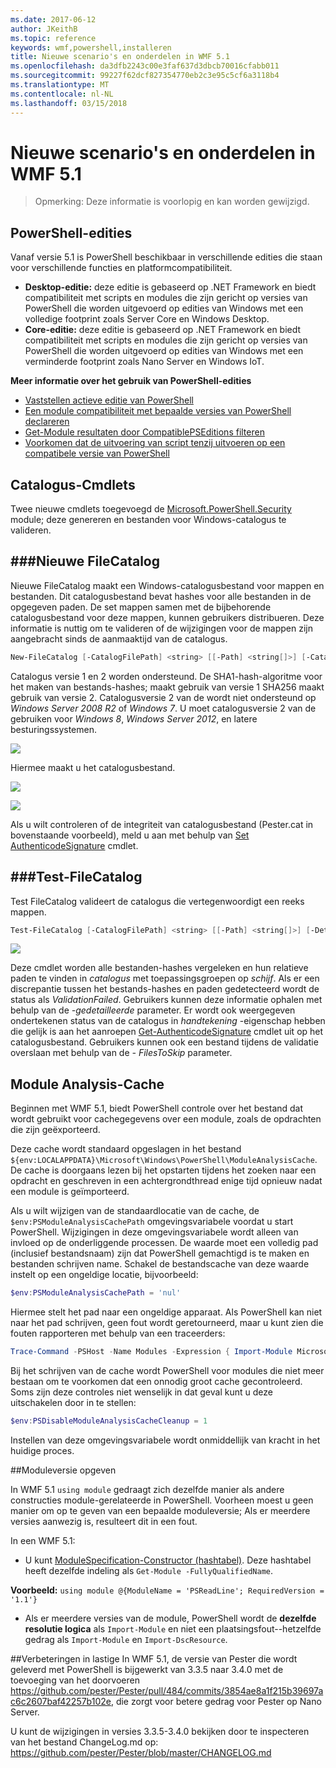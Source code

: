 ```yaml
---
ms.date: 2017-06-12
author: JKeithB
ms.topic: reference
keywords: wmf,powershell,installeren
title: Nieuwe scenario's en onderdelen in WMF 5.1
ms.openlocfilehash: da3dfb2243c00e3faf637d3dbcb70016cfabb011
ms.sourcegitcommit: 99227f62dcf827354770eb2c3e95c5cf6a3118b4
ms.translationtype: MT
ms.contentlocale: nl-NL
ms.lasthandoff: 03/15/2018
---
```

# <a name="new-scenarios-and-features-in-wmf-51"></a>Nieuwe scenario's en onderdelen in WMF 5.1 #

> Opmerking: Deze informatie is voorlopig en kan worden gewijzigd.

## <a name="powershell-editions"></a>PowerShell-edities ##
Vanaf versie 5.1 is PowerShell beschikbaar in verschillende edities die staan voor verschillende functies en platformcompatibiliteit.

- **Desktop-editie:** deze editie is gebaseerd op .NET Framework en biedt compatibiliteit met scripts en modules die zijn gericht op versies van PowerShell die worden uitgevoerd op edities van Windows met een volledige footprint zoals Server Core en Windows Desktop.
- **Core-editie:** deze editie is gebaseerd op .NET Framework en biedt compatibiliteit met scripts en modules die zijn gericht op versies van PowerShell die worden uitgevoerd op edities van Windows met een verminderde footprint zoals Nano Server en Windows IoT.

**Meer informatie over het gebruik van PowerShell-edities**
- [Vaststellen actieve editie van PowerShell]()
- [Een module compatibiliteit met bepaalde versies van PowerShell declareren]()
- [Get-Module resultaten door CompatiblePSEditions filteren]()
- [Voorkomen dat de uitvoering van script tenzij uitvoeren op een compatibele versie van PowerShell]()

## <a name="catalog-cmdlets"></a>Catalogus-Cmdlets  

Twee nieuwe cmdlets toegevoegd de [Microsoft.PowerShell.Security](https://technet.microsoft.com/library/hh847877.aspx) module; deze genereren en bestanden voor Windows-catalogus te valideren.  

###<a name="new-filecatalog"></a>Nieuwe FileCatalog 
--------------------------------

Nieuwe FileCatalog maakt een Windows-catalogusbestand voor mappen en bestanden. Dit catalogusbestand bevat hashes voor alle bestanden in de opgegeven paden. De set mappen samen met de bijbehorende catalogusbestand voor deze mappen, kunnen gebruikers distribueren. Deze informatie is nuttig om te valideren of de wijzigingen voor de mappen zijn aangebracht sinds de aanmaaktijd van de catalogus.    

```powershell
New-FileCatalog [-CatalogFilePath] <string> [[-Path] <string[]>] [-CatalogVersion <int>] [-WhatIf] [-Confirm] [<CommonParameters>]
```
Catalogus versie 1 en 2 worden ondersteund. De SHA1-hash-algoritme voor het maken van bestands-hashes; maakt gebruik van versie 1 SHA256 maakt gebruik van versie 2. Catalogusversie 2 van de wordt niet ondersteund op *Windows Server 2008 R2* of *Windows 7*. U moet catalogusversie 2 van de gebruiken voor *Windows 8*, *Windows Server 2012*, en latere besturingssystemen.  

![](../images/NewFileCatalog.jpg)

Hiermee maakt u het catalogusbestand. 

![](../images/CatalogFile1.jpg)  

![](../images/CatalogFile2.jpg) 

Als u wilt controleren of de integriteit van catalogusbestand (Pester.cat in bovenstaande voorbeeld), meld u aan met behulp van [Set AuthenticodeSignature](https://technet.microsoft.com/library/hh849819.aspx) cmdlet.   


###<a name="test-filecatalog"></a>Test-FileCatalog 
--------------------------------

Test FileCatalog valideert de catalogus die vertegenwoordigt een reeks mappen. 

```powershell
Test-FileCatalog [-CatalogFilePath] <string> [[-Path] <string[]>] [-Detailed] [-FilesToSkip <string[]>] [-WhatIf] [-Confirm] [<CommonParameters>]
```

![](../images/TestFileCatalog.jpg)

Deze cmdlet worden alle bestanden-hashes vergeleken en hun relatieve paden te vinden in *catalogus* met toepassingsgroepen op *schijf*. Als er een discrepantie tussen het bestands-hashes en paden gedetecteerd wordt de status als *ValidationFailed*. Gebruikers kunnen deze informatie ophalen met behulp van de *-gedetailleerde* parameter. Er wordt ook weergegeven ondertekenen status van de catalogus in *handtekening* -eigenschap hebben die gelijk is aan het aanroepen [Get-AuthenticodeSignature](https://technet.microsoft.com/library/hh849805.aspx) cmdlet uit op het catalogusbestand. Gebruikers kunnen ook een bestand tijdens de validatie overslaan met behulp van de *- FilesToSkip* parameter. 


## <a name="module-analysis-cache"></a>Module Analysis-Cache ##
Beginnen met WMF 5.1, biedt PowerShell controle over het bestand dat wordt gebruikt voor cachegegevens over een module, zoals de opdrachten die zijn geëxporteerd.

Deze cache wordt standaard opgeslagen in het bestand `${env:LOCALAPPDATA}\Microsoft\Windows\PowerShell\ModuleAnalysisCache`.
De cache is doorgaans lezen bij het opstarten tijdens het zoeken naar een opdracht en geschreven in een achtergrondthread enige tijd opnieuw nadat een module is geïmporteerd.

Als u wilt wijzigen van de standaardlocatie van de cache, de `$env:PSModuleAnalysisCachePath` omgevingsvariabele voordat u start PowerShell. Wijzigingen in deze omgevingsvariabele wordt alleen van invloed op de onderliggende processen. De waarde moet een volledig pad (inclusief bestandsnaam) zijn dat PowerShell gemachtigd is te maken en bestanden schrijven name. Schakel de bestandscache van deze waarde instelt op een ongeldige locatie, bijvoorbeeld:

```powershell
$env:PSModuleAnalysisCachePath = 'nul'
```

Hiermee stelt het pad naar een ongeldige apparaat. Als PowerShell kan niet naar het pad schrijven, geen fout wordt geretourneerd, maar u kunt zien die fouten rapporteren met behulp van een traceerders:

```powershell
Trace-Command -PSHost -Name Modules -Expression { Import-Module Microsoft.PowerShell.Management -Force }
```

Bij het schrijven van de cache wordt PowerShell voor modules die niet meer bestaan om te voorkomen dat een onnodig groot cache gecontroleerd.
Soms zijn deze controles niet wenselijk in dat geval kunt u deze uitschakelen door in te stellen:

```powershell
$env:PSDisableModuleAnalysisCacheCleanup = 1
```

Instellen van deze omgevingsvariabele wordt onmiddellijk van kracht in het huidige proces.

##<a name="specifying-module-version"></a>Moduleversie opgeven

In WMF 5.1 `using module` gedraagt zich dezelfde manier als andere constructies module-gerelateerde in PowerShell. Voorheen moest u geen manier om op te geven van een bepaalde moduleversie; Als er meerdere versies aanwezig is, resulteert dit in een fout.


In een WMF 5.1:

* U kunt [ModuleSpecification-Constructor (hashtabel)](https://msdn.microsoft.com/library/jj136290). Deze hashtabel heeft dezelfde indeling als `Get-Module -FullyQualifiedName`.

**Voorbeeld:** `using module @{ModuleName = 'PSReadLine'; RequiredVersion = '1.1'}`

* Als er meerdere versies van de module, PowerShell wordt de **dezelfde resolutie logica** als `Import-Module` en niet een plaatsingsfout--hetzelfde gedrag als `Import-Module` en `Import-DscResource`.


##<a name="improvements-to-pester"></a>Verbeteringen in lastige
In WMF 5.1, de versie van Pester die wordt geleverd met PowerShell is bijgewerkt van 3.3.5 naar 3.4.0 met de toevoeging van het doorvoeren https://github.com/pester/Pester/pull/484/commits/3854ae8a1f215b39697ac6c2607baf42257b102e, die zorgt voor betere gedrag voor Pester op Nano Server. 

U kunt de wijzigingen in versies 3.3.5-3.4.0 bekijken door te inspecteren van het bestand ChangeLog.md op: https://github.com/pester/Pester/blob/master/CHANGELOG.md

